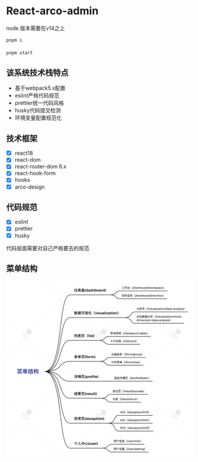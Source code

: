 # React-arco-admin

node 版本需要在v14之上

```bash
pnpm i 

pnpm start

```


## 该系统技术栈特点
- 基于webpack5.x配置
- eslint严格代码规范
- prettier统一代码风格
- husky代码提交检测
- 环境变量配置规范化

## 技术框架
- [x] react18
- [x] react-dom
- [x] react-router-dom 6.x
- [x] react-hook-form
- [x] hooks
- [x] arco-design

## 代码规范
- [x] eslint
- [x] prettier
- [x] husky

代码层面需要对自己严格要去的规范


## 菜单结构
<img src="./material/menus.png">
